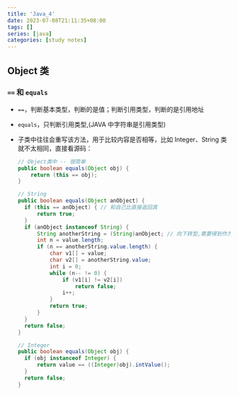 ```yaml
---
title: 'Java_4'
date: 2023-07-08T21:11:35+08:00
tags: []
series: [java]
categories: [study notes]
---
```


## Object 类

### `==` 和 `equals`

- `==`，判断基本类型，判断的是值；判断引用类型，判断的是引用地址
- `equals`，只判断引用类型,(JAVA 中字符串是引用类型)
- 子类中往往会重写该方法，用于比较内容是否相等，比如 Integer、String 类就不太相同，直接看源码：

  ```java
  // Object类中 -- 很简单
  public boolean equals(Object obj) {
      return (this == obj);
  }

  // String
  public boolean equals(Object anObject) {
    if (this == anObject) { // 和自己比直接返回真
        return true;
    }
    if (anObject instanceof String) {
        String anotherString = (String)anObject; // 向下转型,需要得到作为String内的各个属性
        int n = value.length;
        if (n == anotherString.value.length) {
            char v1[] = value;
            char v2[] = anotherString.value;
            int i = 0;
            while (n-- != 0) {
                if (v1[i] != v2[i])
                    return false;
                i++;
            }
            return true;
        }
    }
    return false;
  }

  // Integer
  public boolean equals(Object obj) {
    if (obj instanceof Integer) {
        return value == ((Integer)obj).intValue();
    }
    return false;
  }
  ```
